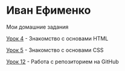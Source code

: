 

# Иван Ефименко
Мои домашние задания

[Урок 4](https://bossyara777.github.io/Urok-4/ "Моя готовая домашка") - Знакомство с основами HTML

[Урок 5](https://bossyara777.github.io/Urok-5/ "Моя готовая домашка") - Знакомство с основами CSS

[Урок 12](https://bossyara777.github.io/Lesson_12/ "Моя готовая домашка") - Работа с репозиторием на GitHub 
